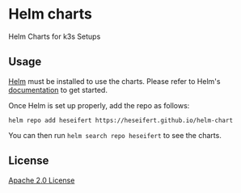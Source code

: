 # Helm charts

Helm Charts for k3s Setups

## Usage

[Helm](https://helm.sh) must be installed to use the charts.
Please refer to Helm's [documentation](https://helm.sh/docs/) to get started.

Once Helm is set up properly, add the repo as follows:

```console
helm repo add heseifert https://heseifert.github.io/helm-chart
```

You can then run `helm search repo heseifert` to see the charts.

## License

[Apache 2.0 License](./LICENSE)